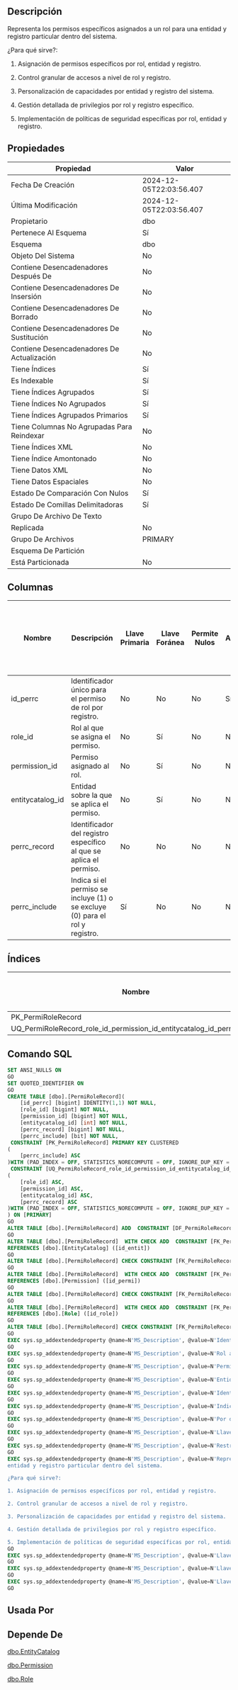 ﻿## Descripción

Representa los permisos específicos asignados a un rol para una 
entidad y registro particular dentro del sistema.

¿Para qué sirve?:

1. Asignación de permisos específicos por rol, entidad y registro.

2. Control granular de accesos a nivel de rol y registro.

3. Personalización de capacidades por entidad y registro del sistema.

4. Gestión detallada de privilegios por rol y registro específico.

5. Implementación de políticas de seguridad específicas por rol, entidad y registro.

## Propiedades

|Propiedad|Valor|
|---------|-----|
|Fecha De Creación|2024-12-05T22:03:56.407|
|Última Modificación|2024-12-05T22:03:56.407|
|Propietario|dbo|
|Pertenece Al Esquema|Sí|
|Esquema|dbo|
|Objeto Del Sistema|No|
|Contiene Desencadenadores Después De|No|
|Contiene Desencadenadores De Insersión|No|
|Contiene Desencadenadores De Borrado|No|
|Contiene Desencadenadores De Sustitución|No|
|Contiene Desencadenadores De Actualización|No|
|Tiene Índices|Sí|
|Es Indexable|Sí|
|Tiene Índices Agrupados|Sí|
|Tiene Índices No Agrupados|Sí|
|Tiene Índices Agrupados Primarios|Sí|
|Tiene Columnas No Agrupadas Para Reindexar|No|
|Tiene Índices XML|No|
|Tiene Índice Amontonado|No|
|Tiene Datos XML|No|
|Tiene Datos Espaciales|No|
|Estado De Comparación Con Nulos|Sí|
|Estado De Comillas Delimitadoras|Sí|
|Grupo De Archivo De Texto||
|Replicada|No|
|Grupo De Archivos|PRIMARY|
|Esquema De Partición||
|Está Particionada|No|

## Columnas

|Nombre|Descripción|Llave Primaria|Llave Foránea|Permite Nulos|Autonumérica|Inicio Autonumérico|Incremento Autonumérico|Tipo De Dato|Esquema Del Tipo De Dato|Tipo De Dato Del Sistema|Tamaño|Precisión|Escala|Intercalación|Calculada|Relleno Ansi|Columna De Indentidad De Fila|Texto Calculado|Persistida|Nombre Del Valor Por Defecto|Esquema Predeterminado|Nombre Restricción Predeterminada|Regla|Esquema De La Regla|Determinística|Precisa|No Para Replicación|Texto Completo Indexado|Documento XML|Espacio De Nombres Del Esquema XML|Esquema Del Espacio De Nombres Del Esquema XML|
|------|-----------|--------------|-------------|-------------|------------|-------------------|-----------------------|------------|------------------------|------------------------|------|---------|------|-------------|---------|------------|-----------------------------|---------------|----------|----------------------------|----------------------|---------------------------------|-----|-------------------|--------------|-------|-------------------|-----------------------|-------------|----------------------------------|----------------------------------------------|
|id_perrc|Identificador único para el permiso de rol por registro.|No|No|No|Sí|1|1|bigint|sys|bigint|8|19|0||No|No|No||No||||||No|No|False|No|No|||
|role_id|Rol al que se asigna el permiso.|No|Sí|No|No|0|0|bigint|sys|bigint|8|19|0||No|No|No||No||||||No|No|False|No|No|||
|permission_id|Permiso asignado al rol.|No|Sí|No|No|0|0|bigint|sys|bigint|8|19|0||No|No|No||No||||||No|No|False|No|No|||
|entitycatalog_id|Entidad sobre la que se aplica el permiso.|No|Sí|No|No|0|0|int|sys|int|4|10|0||No|No|No||No||||||No|No|False|No|No|||
|perrc_record|Identificador del registro específico al que se aplica el permiso.|No|No|No|No|0|0|bigint|sys|bigint|8|19|0||No|No|No||No||||||No|No|False|No|No|||
|perrc_include|Indica si el permiso se incluye (1) o se excluye (0) para el rol y registro.|Sí|No|No|No|0|0|bit|sys|bit|1|1|0||No|No|No||No|||DF_PermiRoleRecord_perrc_include|||No|No|False|No|No|||

## Índices

|Nombre|Nombre Automático|Deshabilitado|Llave Primaria|Tipo|Grupo De Archivos|Único|Pertenece A Una Restricción|Ignorar Llaves Duplicadas|Admite Bloqueos De Página|Admite Bloqueos De Fila|Factor De Llenado|Texto Completo|Objeto Del Sistema|Llenar Índice|No Recalcular|Particionado|Esquema De Partición|XML|Padre XML|Tipo De Índice XML Secundario|
|------|-----------------|-------------|--------------|----|-----------------|-----|---------------------------|-------------------------|-------------------------|-----------------------|-----------------|--------------|------------------|-------------|-------------|------------|--------------------|---|---------|-----------------------------|
|PK_PermiRoleRecord|No|No|Sí|CLUSTERED|PRIMARY|Sí|No|No|Sí|Sí|0|No|No|No|No|No||No||0|
|UQ_PermiRoleRecord_role_id_permission_id_entitycatalog_id_perrc_record|No|No|No|NONCLUSTERED|PRIMARY|Sí|Sí|No|Sí|Sí|0|No|No|No|No|No||No||0|

## Comando SQL

~~~sql
SET ANSI_NULLS ON
GO
SET QUOTED_IDENTIFIER ON
GO
CREATE TABLE [dbo].[PermiRoleRecord](
	[id_perrc] [bigint] IDENTITY(1,1) NOT NULL,
	[role_id] [bigint] NOT NULL,
	[permission_id] [bigint] NOT NULL,
	[entitycatalog_id] [int] NOT NULL,
	[perrc_record] [bigint] NOT NULL,
	[perrc_include] [bit] NOT NULL,
 CONSTRAINT [PK_PermiRoleRecord] PRIMARY KEY CLUSTERED 
(
	[perrc_include] ASC
)WITH (PAD_INDEX = OFF, STATISTICS_NORECOMPUTE = OFF, IGNORE_DUP_KEY = OFF, ALLOW_ROW_LOCKS = ON, ALLOW_PAGE_LOCKS = ON, OPTIMIZE_FOR_SEQUENTIAL_KEY = OFF) ON [PRIMARY],
 CONSTRAINT [UQ_PermiRoleRecord_role_id_permission_id_entitycatalog_id_perrc_record] UNIQUE NONCLUSTERED 
(
	[role_id] ASC,
	[permission_id] ASC,
	[entitycatalog_id] ASC,
	[perrc_record] ASC
)WITH (PAD_INDEX = OFF, STATISTICS_NORECOMPUTE = OFF, IGNORE_DUP_KEY = OFF, ALLOW_ROW_LOCKS = ON, ALLOW_PAGE_LOCKS = ON, OPTIMIZE_FOR_SEQUENTIAL_KEY = OFF) ON [PRIMARY]
) ON [PRIMARY]
GO
ALTER TABLE [dbo].[PermiRoleRecord] ADD  CONSTRAINT [DF_PermiRoleRecord_perrc_include]  DEFAULT ((1)) FOR [perrc_include]
GO
ALTER TABLE [dbo].[PermiRoleRecord]  WITH CHECK ADD  CONSTRAINT [FK_PermiRoleRecord_EntityCatalog] FOREIGN KEY([entitycatalog_id])
REFERENCES [dbo].[EntityCatalog] ([id_entit])
GO
ALTER TABLE [dbo].[PermiRoleRecord] CHECK CONSTRAINT [FK_PermiRoleRecord_EntityCatalog]
GO
ALTER TABLE [dbo].[PermiRoleRecord]  WITH CHECK ADD  CONSTRAINT [FK_PermiRoleRecord_Permission] FOREIGN KEY([permission_id])
REFERENCES [dbo].[Permission] ([id_permi])
GO
ALTER TABLE [dbo].[PermiRoleRecord] CHECK CONSTRAINT [FK_PermiRoleRecord_Permission]
GO
ALTER TABLE [dbo].[PermiRoleRecord]  WITH CHECK ADD  CONSTRAINT [FK_PermiRoleRecord_Role] FOREIGN KEY([role_id])
REFERENCES [dbo].[Role] ([id_role])
GO
ALTER TABLE [dbo].[PermiRoleRecord] CHECK CONSTRAINT [FK_PermiRoleRecord_Role]
GO
EXEC sys.sp_addextendedproperty @name=N'MS_Description', @value=N'Identificador único para el permiso de rol por registro.' , @level0type=N'SCHEMA',@level0name=N'dbo', @level1type=N'TABLE',@level1name=N'PermiRoleRecord', @level2type=N'COLUMN',@level2name=N'id_perrc'
GO
EXEC sys.sp_addextendedproperty @name=N'MS_Description', @value=N'Rol al que se asigna el permiso.' , @level0type=N'SCHEMA',@level0name=N'dbo', @level1type=N'TABLE',@level1name=N'PermiRoleRecord', @level2type=N'COLUMN',@level2name=N'role_id'
GO
EXEC sys.sp_addextendedproperty @name=N'MS_Description', @value=N'Permiso asignado al rol.' , @level0type=N'SCHEMA',@level0name=N'dbo', @level1type=N'TABLE',@level1name=N'PermiRoleRecord', @level2type=N'COLUMN',@level2name=N'permission_id'
GO
EXEC sys.sp_addextendedproperty @name=N'MS_Description', @value=N'Entidad sobre la que se aplica el permiso.' , @level0type=N'SCHEMA',@level0name=N'dbo', @level1type=N'TABLE',@level1name=N'PermiRoleRecord', @level2type=N'COLUMN',@level2name=N'entitycatalog_id'
GO
EXEC sys.sp_addextendedproperty @name=N'MS_Description', @value=N'Identificador del registro específico al que se aplica el permiso.' , @level0type=N'SCHEMA',@level0name=N'dbo', @level1type=N'TABLE',@level1name=N'PermiRoleRecord', @level2type=N'COLUMN',@level2name=N'perrc_record'
GO
EXEC sys.sp_addextendedproperty @name=N'MS_Description', @value=N'Indica si el permiso se incluye (1) o se excluye (0) para el rol y registro.' , @level0type=N'SCHEMA',@level0name=N'dbo', @level1type=N'TABLE',@level1name=N'PermiRoleRecord', @level2type=N'COLUMN',@level2name=N'perrc_include'
GO
EXEC sys.sp_addextendedproperty @name=N'MS_Description', @value=N'Por defecto el permiso se incluye (1).' , @level0type=N'SCHEMA',@level0name=N'dbo', @level1type=N'TABLE',@level1name=N'PermiRoleRecord', @level2type=N'CONSTRAINT',@level2name=N'DF_PermiRoleRecord_perrc_include'
GO
EXEC sys.sp_addextendedproperty @name=N'MS_Description', @value=N'Llave primaria de la tabla' , @level0type=N'SCHEMA',@level0name=N'dbo', @level1type=N'TABLE',@level1name=N'PermiRoleRecord', @level2type=N'CONSTRAINT',@level2name=N'PK_PermiRoleRecord'
GO
EXEC sys.sp_addextendedproperty @name=N'MS_Description', @value=N'Restricción única para la combinación de rol, permiso, entidad y registro.' , @level0type=N'SCHEMA',@level0name=N'dbo', @level1type=N'TABLE',@level1name=N'PermiRoleRecord', @level2type=N'CONSTRAINT',@level2name=N'UQ_PermiRoleRecord_role_id_permission_id_entitycatalog_id_perrc_record'
GO
EXEC sys.sp_addextendedproperty @name=N'MS_Description', @value=N'Representa los permisos específicos asignados a un rol para una 
entidad y registro particular dentro del sistema.

¿Para qué sirve?:

1. Asignación de permisos específicos por rol, entidad y registro.

2. Control granular de accesos a nivel de rol y registro.

3. Personalización de capacidades por entidad y registro del sistema.

4. Gestión detallada de privilegios por rol y registro específico.

5. Implementación de políticas de seguridad específicas por rol, entidad y registro.' , @level0type=N'SCHEMA',@level0name=N'dbo', @level1type=N'TABLE',@level1name=N'PermiRoleRecord'
GO
EXEC sys.sp_addextendedproperty @name=N'MS_Description', @value=N'Llave foránea que referencia a la entidad en la tabla EntityCatalog.' , @level0type=N'SCHEMA',@level0name=N'dbo', @level1type=N'TABLE',@level1name=N'PermiRoleRecord', @level2type=N'CONSTRAINT',@level2name=N'FK_PermiRoleRecord_EntityCatalog'
GO
EXEC sys.sp_addextendedproperty @name=N'MS_Description', @value=N'Llave foránea que referencia al permiso en la tabla Permission.' , @level0type=N'SCHEMA',@level0name=N'dbo', @level1type=N'TABLE',@level1name=N'PermiRoleRecord', @level2type=N'CONSTRAINT',@level2name=N'FK_PermiRoleRecord_Permission'
GO
EXEC sys.sp_addextendedproperty @name=N'MS_Description', @value=N'Llave foránea que referencia al rol en la tabla Role.' , @level0type=N'SCHEMA',@level0name=N'dbo', @level1type=N'TABLE',@level1name=N'PermiRoleRecord', @level2type=N'CONSTRAINT',@level2name=N'FK_PermiRoleRecord_Role'
GO
~~~


## Usada Por


## Depende De

[dbo.EntityCatalog](https://github.com/JamesEspitia/SERP/wiki/dbo.EntityCatalog)

[dbo.Permission](https://github.com/JamesEspitia/SERP/wiki/dbo.Permission)

[dbo.Role](https://github.com/JamesEspitia/SERP/wiki/dbo.Role)

